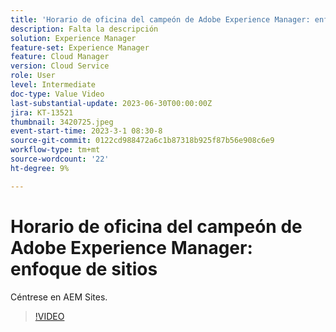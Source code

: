```yaml
---
title: 'Horario de oficina del campeón de Adobe Experience Manager: enfoque de sitios'
description: Falta la descripción
solution: Experience Manager
feature-set: Experience Manager
feature: Cloud Manager
version: Cloud Service
role: User
level: Intermediate
doc-type: Value Video
last-substantial-update: 2023-06-30T00:00:00Z
jira: KT-13521
thumbnail: 3420725.jpeg
event-start-time: 2023-3-1 08:30-8
source-git-commit: 0122cd988472a6c1b87318b925f87b56e908c6e9
workflow-type: tm+mt
source-wordcount: '22'
ht-degree: 9%

---
```



# Horario de oficina del campeón de Adobe Experience Manager: enfoque de sitios

Céntrese en AEM Sites.

>[!VIDEO](https://video.tv.adobe.com/v/3420725/?learn=on)
